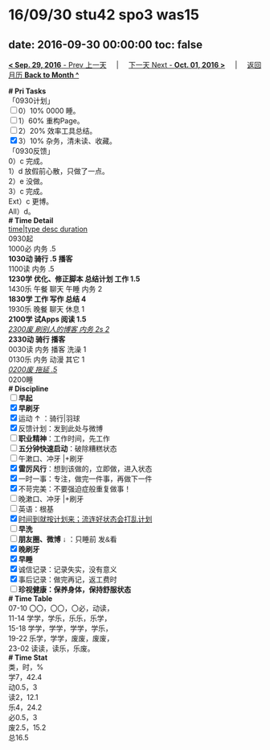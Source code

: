 # 16/09/30 stu42 spo3 was15

date: 2016-09-30 00:00:00
toc: false
---
[**< Sep. 29, 2016** - Prev 上一天](/lifelogs/2016/09/d29.html) &nbsp; &nbsp; | &nbsp; &nbsp; [下一天 Next - **Oct. 01, 2016 >**](/lifelogs/2016/10/d01.html) &nbsp; &nbsp; |  &nbsp; &nbsp; [返回月历 **Back to Month ^**](/lifelogs/2016/09/index.html)
<br/><div><div><div><div><div><div><div><div><b># Pri Tasks</b></div><div>「0930计划」</div></div></div></div></div></div><div><input type="checkbox"/>0）10% 0000 睡。</div><div><input type="checkbox"/>1）60% 重构Page。</div><div><input type="checkbox"/>2）20% 效率工具总结。</div><div><input checked="true" type="checkbox"/>3）10% 杂务，清未读、收藏。</div><div><div><div><div></div></div></div></div><div>「0930反馈」</div><div>0）c 完成。</div><div>1）d 放假前心散，只做了一点。</div><div><div>2）e 没做。</div></div><div>3）c 完成。</div><div>Ext）c 更博。</div><div><div>All）d。</div><div><b># Time Detail</b></div></div><div><div><u>time|type desc duration</u></div><div>0930起</div><div>1000必 内务 .5</div><div><b>1030动 骑行 .5</b> <b>播客</b></div><div>1100读 内务 .5</div><div><b>1230学 优化、修正脚本 总结计划 工作 1.5</b></div></div></div><div><div>1430乐 午餐 聊天 午睡 内务 2</div><div><b>1830学 工作 写作 总结 4</b></div></div><div>1930乐 晚餐 聊天 休息 1</div></div><div><b>2100学 试Apps 阅读 1.5</b></div><div><i><u>2300废 刷别人的博客 内务 2s 2</u></i></div><div><b>233</b><b>0动 骑行 </b><b>播客</b></div><div>0030读 内务 播客 洗澡 1</div><div>0130乐 内务 动漫 其它 1</div><div><i><u>0200废 拖延 .5</u></i></div><div><div><div><div><div><div>0200睡</div><div><b># Discipline</b></div></div><div><div><b><input type="checkbox"/>早起</b></div><div><input checked="true" type="checkbox"/><b>早刷牙</b></div></div><div><input checked="true" type="checkbox"/>运动 ↑ ：骑行|羽球</div><div><div><input checked="true" type="checkbox"/>反馈计划：发到此处与微博</div><div><input type="checkbox"/><b>职业精神</b>：工作时间，先工作</div><div><input type="checkbox"/><b>五分钟快速启动</b>：破除糟糕状态</div><div><input type="checkbox"/>午漱口、冲牙 |+刷牙</div><div><input checked="true" type="checkbox"/><b>雷厉风行</b>：想到该做的，立即做，进入状态</div><div><input checked="true" type="checkbox"/><a dir="ltr"/><a dir="ltr">一时</a>一事：专注，做完一件事，再做下一件</div><div><input checked="true" type="checkbox"/>不苛完美：不要强迫症般重复做事！</div><div><input type="checkbox"/>晚漱口、冲牙 |+刷牙</div><div><input type="checkbox"/>英语：根基</div><div><u><input checked="true" type="checkbox"/>时间到就按计划来；流连好状态会打乱计划</u></div><div><input type="checkbox"/><b>早洗</b></div><div><b style="font-family:gotham, helvetica, arial, sans-serif;font-size:14px;"><input type="checkbox"/>朋友圈、微博</b> <span style="font-family:gotham, helvetica, arial, sans-serif;font-size:14px;">↓ ：只睡前 发&amp;看</span></div><div><b><input checked="true" type="checkbox"/>晚刷牙</b></div><div><input checked="true" type="checkbox"/><b>早睡</b></div><div><div><input checked="true" type="checkbox"/>诚信记录：记录失实，没有意义</div><div><input checked="true" type="checkbox"/>事后记录：做完再记，返工费时</div></div><div style="font-family:gotham, helvetica, arial, sans-serif;font-size:14px;"><b><input type="checkbox"/>珍视健康：保养身体，保持舒服状态</b></div><div><b># Time Table</b></div><div>07-10 〇〇，〇〇，〇必，动读，</div><div>11-14 学学，学乐，乐乐，乐学，</div><div>15-18 学学，学学，学学，学乐，</div><div>19-22 乐学，学学，废废，废废，</div><div>23-02 读读，读乐，乐废。</div><div><b># Time Stat</b></div><div>类，时，%</div><div>学7，42.4</div><div>动0.5，3</div><div>读2，12.1</div><div>乐4，24.2</div><div>必0.5，3</div><div>废2.5，15.2</div><div>总16.5</div>
